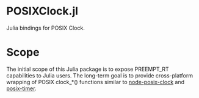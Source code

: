 # POSIXClock.jl
Julia bindings for POSIX Clock.

# Scope
The initial scope of this Julia package is to expose PREEMPT_RT capabilities to Julia users. The long-term goal is to provide cross-platform wrapping of POSIX clock_*() functions similar to [node-posix-clock](https://github.com/avz/node-posix-clock) and [posix-timer](https://hackage.haskell.org/package/posix-timer).

